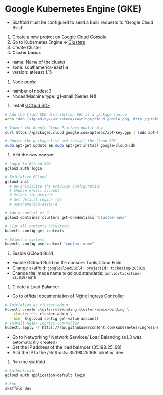 # Google Kubernetes Engine (GKE)

- Skaffold must be configured to send a build requests to 'Google Cloud Build'

1. Create a new project on Google Cloud [Console](https://console.cloud.google.com/home/dashboard)
1. Go to Kubernetes Engine -> [Clusters](https://console.cloud.google.com/kubernetes/list)
1. Create Cluster
1. Cluster basics

- name: Name of the cluster
- zone: southamerica-east1-a
- version: at least 1.15

1. Node pools:

- number of nodes: 3
- Nodes/Machine type: g1-small (Series N1)

1. Install [GCloud SDK](https://cloud.google.com/sdk/docs/quickstart-debian-ubuntu)

```sh
# Add the Cloud SDK distribution URI as a package source
echo "deb [signed-by=/usr/share/keyrings/cloud.google.gpg] http://packages.cloud.google.com/apt cloud-sdk main" | sudo tee -a /etc/apt/sources.list.d/google-cloud-sdk.list

# Import the Google Cloud Platform public key
curl https://packages.cloud.google.com/apt/doc/apt-key.gpg | sudo apt-key --keyring /usr/share/keyrings/cloud.google.gpg add -

# Update the package list and install the Cloud SDK
sudo apt-get update && sudo apt-get install google-cloud-sdk
```

1. Add the new context

```sh
# Login to GCloud SDK
gcloud auth login

# Initialize GCLoud
gcloud init
  # Re-initialize the previous configuration
  # Choose e-mail account
  # Select the project
  # Set default region (y)
  # southamerica-east1-a

# Add a context of C
gcloud container clusters get-credentials "cluster-name"

# List all contexts (clusters)
kubectl config get-contexts

# Select a context
kubectl config use-context "context-name"

```

1. Enable GCloud Build

- Enable GCloud Build on the console: Tools/Cloud Build
- Change skaffold: `googleCloudBuild: projectId: ticketing-283819`
- Change the image name to gcloud standards: `gcr.io/ticketing-283819/auth`

1. Create a Load Balancer

- Go to official documentation of [Nginx Ingress Controller](https://kubernetes.github.io/ingress-nginx/deploy/#gce-gke)

```sh
# Initialize as cluster-admin
kubectl create clusterrolebinding cluster-admin-binding \
  --clusterrole cluster-admin \
  --user $(gcloud config get-value account)
# Install Nginx Ingress Controller
kubectl apply -f https://raw.githubusercontent.com/kubernetes/ingress-nginx/controller-v0.34.1/deploy/static/provider/cloud/deploy.yaml
```

- Go to Networking / Network Services/ Load Balancing (a LB was automatically created)
- Get the IP address of the load balancer (35.198.25.168)
- Add the IP to the /etc/hosts: 35.198.25.168 ticketing.dev

1. Run the skaffold

```sh
# Authenticate
gcloud auth application-default login

# Run
skaffold dev
```
